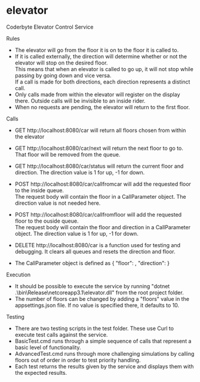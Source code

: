 # elevator
Coderbyte Elevator Control Service

Rules
* The elevator will go from the floor it is on to the floor it is called to.  
* If it is called externally, the direction will determine whether or not the elevator will stop on the desired floor.  
  This means that when an elevator is called to go up, it will not stop while passing by going down and vice versa.  
  If a call is made for both directions, each direction represents a distinct call.
* Only calls made from within the elevator will register on the display there.  Outside calls will be invisible to an inside rider.
* When no requests are pending, the elevator will return to the first floor.

Calls
* GET http://localhost:8080/car will return all floors chosen from within the elevator
* GET http://localhost:8080/car/next will return the next floor to go to.  That floor will be removed from the queue.
* GET http://localhost:8080/car/status will return the current floor and direction.  The direction value is 1 for up, -1 for down.
* POST http://localhost:8080/car/callfromcar will add the requested floor to the inside queue.  
  The request body will contain the floor in a CallParameter object.  The direction value is not needed here.
* POST http://localhost:8080/car/callfromfloor will add the requested floor to the ouside queue.  
  The request body will contain the floor and direction in a CallParameter object.  The direction value is 1 for up, -1 for down.
* DELETE http://localhost:8080/car is a function used for testing and debugging.  It clears all queues and resets the direction and floor.

* The CallParameter object is defined as { "floor": <int>, "direction": <int> }

Execution
* It should be possible to execute the service by running "dotnet .\bin\Release\netcoreapp3.1\elevator.dll" from the root project folder.
* The number of floors can be changed by adding a "floors" value in the appsettings.json file.  If no value is specified there, it defaults to 10.

Testing
* There are two testing scripts in the test folder.  These use Curl to execute test calls against the service.
*   BasicTest.cmd runs through a simple sequence of calls that represent a basic level of functionality.
*   AdvancedTest.cmd runs through more challenging simulations by calling floors out of order in order to test priority handling.
* Each test returns the results given by the service and displays them with the expected results.